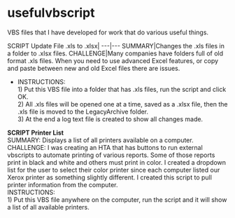 # usefulvbscript

VBS files that I have developed for work that do various useful things.

SCRIPT Update File .xls to .xlsx|
---|---
SUMMARY|Changes the .xls files in a folder to .xlsx files.
CHALLENGE|Many companies have folders full of old format .xls files. When you need to use advanced Excel features, or copy and paste between new and old Excel files there are issues.
- INSTRUCTIONS:
<br>1) Put this VBS file into a folder that has .xls files, run the script and click OK.
<br>2) All .xls files will be opened one at a time, saved as a .xlsx file, then the .xls file is moved to the LegacyArchive folder.
<br>3) At the end a log text file is created to show all changes made.

<b>SCRIPT Printer List</b>
<br>SUMMARY: Displays a list of all printers available on a computer. 
<br>CHALLENGE: I was creating an HTA that has buttons to run external vbscripts to automate printing of various reports. Some of those reports print in black and white and others must print in color. I created a dropdown list for the user to select their color printer since each computer listed our Xerox printer as something slightly different. I created this script to pull printer information from the computer.
<br>INSTRUCTIONS:
<br>1) Put this VBS file anywhere on the computer, run the script and it will show a list of all available printers.
